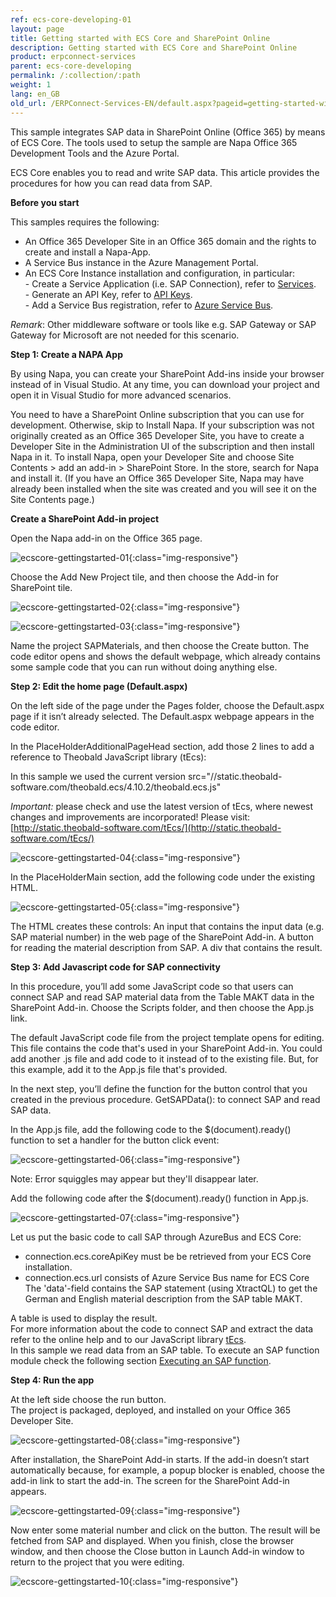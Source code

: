 ```yaml
---
ref: ecs-core-developing-01
layout: page
title: Getting started with ECS Core and SharePoint Online
description: Getting started with ECS Core and SharePoint Online
product: erpconnect-services
parent: ecs-core-developing
permalink: /:collection/:path
weight: 1
lang: en_GB
old_url: /ERPConnect-Services-EN/default.aspx?pageid=getting-started-with-ecs-core-and-sharepoint-online
---
```


This sample integrates SAP data in SharePoint Online (Office 365) by means of ECS Core. The tools used to setup the sample are Napa Office 365 Development Tools and the Azure Portal.

ECS Core enables you to read and write SAP data. This article provides the procedures for how you can read data from SAP.

**Before you start** 

This samples requires the following:

- An Office 365 Developer Site in an Office 365 domain and the rights to create and install a Napa-App.
- A Service Bus instance in the Azure Management Portal.
- An ECS Core Instance installation and configuration, in particular:  
		- Create a Service Application (i.e. SAP Connection), refer to [Services](../administration/services).<br> 
		- Generate an API Key, refer to [API Keys](../administration/settings/api-keys).<br>
		- Add a Service Bus registration, refer to [Azure Service Bus](../access-via-azure-service-bus/azure-service-bus-settings). <br>

*Remark*: Other middleware software or tools like e.g. SAP Gateway or SAP Gateway for Microsoft are not needed for this scenario. 

**Step 1: Create a NAPA App**

By using Napa, you can create your SharePoint Add-ins inside your browser instead of in Visual Studio. At any time, you can download your project and open it in Visual Studio for more advanced scenarios.

You need to have a SharePoint Online subscription that you can use for development. Otherwise, skip to Install Napa. If your subscription was not originally created as an Office 365 Developer Site, you have to create a Developer Site in the Administration UI of the subscription and then install Napa in it. 
To install Napa, open your Developer Site and choose Site Contents > add an add-in > SharePoint Store. In the store, search for Napa and install it. (If you have an Office 365 Developer Site, Napa may have already been installed when the site was created and you will see it on the Site Contents page.)

**Create a SharePoint Add-in project**

Open the Napa add-in on the Office 365 page.

![ecscore-gettingstarted-01](/img/content/ecscore-gettingstarted-01.png){:class="img-responsive"}

Choose the Add New Project tile, and then choose the Add-in for SharePoint tile.

![ecscore-gettingstarted-02](/img/content/ecscore-gettingstarted-02.png){:class="img-responsive"}

![ecscore-gettingstarted-03](/img/content/ecscore-gettingstarted-03.png){:class="img-responsive"}

Name the project SAPMaterials, and then choose the Create button.
The code editor opens and shows the default webpage, which already contains some sample code that you can run without doing anything else.

**Step 2: Edit the home page (Default.aspx)**

On the left side of the page under the Pages folder, choose the Default.aspx page if it isn’t already selected. The Default.aspx webpage appears in the code editor. 

In the PlaceHolderAdditionalPageHead section, add those 2 lines to add a reference to Theobald JavaScript library (tEcs):

In this sample we used the current version src="//static.theobald-software.com/theobald.ecs/4.10.2/theobald.ecs.js"

*Important:* please check and use the latest version of tEcs, where newest changes and improvements are incorporated! Please visit: [http://static.theobald-software.com/tEcs/](http://static.theobald-software.com/tEcs/)

![ecscore-gettingstarted-04](/img/content/ecscore-gettingstarted-04.png){:class="img-responsive"}

In the PlaceHolderMain section, add the following code under the existing HTML.

![ecscore-gettingstarted-05](/img/content/ecscore-gettingstarted-05.png){:class="img-responsive"}

The HTML creates these controls: 
An input that contains the input data (e.g. SAP material number) in the web page of the SharePoint Add-in.
A button for reading the material description from SAP. 
A div that contains the result. 

**Step 3: Add Javascript code for SAP connectivity**

In this procedure, you’ll add some JavaScript code so that users can connect SAP and read SAP material data from the Table MAKT data in the SharePoint Add-in.
Choose the Scripts folder, and then choose the App.js link.

The default JavaScript code file from the project template opens for editing. This file contains the code that's used in your SharePoint Add-in. You could add another .js file and add code to it instead of to the existing file. But, for this example, add it to the App.js file that's provided.

In the next step, you’ll define the function for the button control that you created in the previous procedure.
GetSAPData(): to connect SAP and read SAP data.

In the App.js file, add the following code to the $(document).ready() function to set a handler for the button click event:

![ecscore-gettingstarted-06](/img/content/ecscore-gettingstarted-06.png){:class="img-responsive"}

Note: Error squiggles may appear but they'll disappear later.

Add the following code after the $(document).ready() function in App.js.


![ecscore-gettingstarted-07](/img/content/ecscore-gettingstarted-07.png){:class="img-responsive"}

Let us put the basic code to call SAP through AzureBus and ECS Core:
- connection.ecs.coreApiKey must be be retrieved from your ECS Core installation.
- connection.ecs.url consists of Azure Service Bus name for ECS Core
The 'data'-field contains the SAP statement (using XtractQL) to get the German and English material description from the SAP table MAKT. 

A table is used to display the result. <br>
For more information about the code to connect SAP and extract the data refer to the online help and to our JavaScript library [tEcs](http://static.theobald-software.com/theobald.ecs.micro/5.4.2/).<br>
In this sample we read data from an SAP table. To execute an SAP function module check the following section [Executing an SAP function](./executing-an-sap-function). 

**Step 4: Run the app**

At the left side choose the run button.<br>
The project is packaged, deployed, and installed on your Office 365 Developer Site.

![ecscore-gettingstarted-08](/img/content/ecscore-gettingstarted-08.png){:class="img-responsive"}

After installation, the SharePoint Add-in starts. If the add-in doesn’t start automatically because, for example, a popup blocker is enabled, choose the add-in link to start the add-in.
The screen for the SharePoint Add-in appears.

![ecscore-gettingstarted-09](/img/content/ecscore-gettingstarted-09.png){:class="img-responsive"}

Now enter some material number and click on the button. 
The result will be fetched from SAP and displayed. 
When you finish, close the browser window, and then choose the Close button in Launch Add-in window to return to the project that you were editing.

![ecscore-gettingstarted-10](/img/content/ecscore-gettingstarted-10.png){:class="img-responsive"}
